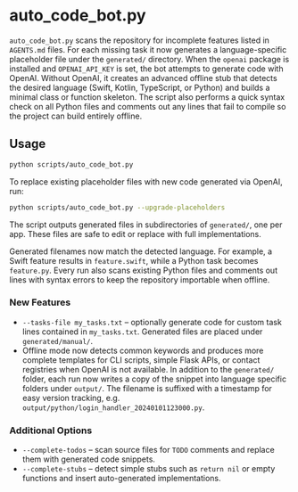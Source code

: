 # auto_code_bot.py

`auto_code_bot.py` scans the repository for incomplete features listed in `AGENTS.md` files. For each missing task it now generates a language-specific placeholder file under the `generated/` directory. When the `openai` package is installed and `OPENAI_API_KEY` is set, the bot attempts to generate code with OpenAI. Without OpenAI, it creates an advanced offline stub that detects the desired language (Swift, Kotlin, TypeScript, or Python) and builds a minimal class or function skeleton. The script also performs a quick syntax check on all Python files and comments out any lines that fail to compile so the project can build entirely offline.

## Usage

```bash
python scripts/auto_code_bot.py
```

To replace existing placeholder files with new code generated via OpenAI, run:

```bash
python scripts/auto_code_bot.py --upgrade-placeholders
```

The script outputs generated files in subdirectories of `generated/`, one per app. These files are safe to edit or replace with full implementations.

Generated filenames now match the detected language. For example, a Swift feature results in `feature.swift`, while a Python task becomes `feature.py`. Every run also scans existing Python files and comments out lines with syntax errors to keep the repository importable when offline.


### New Features

- `--tasks-file my_tasks.txt` – optionally generate code for custom task lines
  contained in `my_tasks.txt`. Generated files are placed under
  `generated/manual/`.
- Offline mode now detects common keywords and produces more complete templates
  for CLI scripts, simple Flask APIs, or contact registries when OpenAI is not
  available.
In addition to the `generated/` folder, each run now writes a copy of the snippet into language specific folders under `output/`. The filename is suffixed with a timestamp for easy version tracking, e.g. `output/python/login_handler_20240101123000.py`.

### Additional Options

- `--complete-todos` – scan source files for `TODO` comments and replace them with generated code snippets.
- `--complete-stubs` – detect simple stubs such as `return nil` or empty functions and insert auto-generated implementations.

